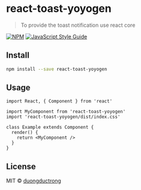 # react-toast-yoyogen

> To provide the toast notification use react core

[![NPM](https://img.shields.io/npm/v/react-toast-yoyogen.svg)](https://www.npmjs.com/package/react-toast-yoyogen) [![JavaScript Style Guide](https://img.shields.io/badge/code_style-standard-brightgreen.svg)](https://standardjs.com)

## Install

```bash
npm install --save react-toast-yoyogen
```

## Usage

```tsx
import React, { Component } from 'react'

import MyComponent from 'react-toast-yoyogen'
import 'react-toast-yoyogen/dist/index.css'

class Example extends Component {
  render() {
    return <MyComponent />
  }
}
```

## License

MIT © [duongductrong](https://github.com/duongductrong)

